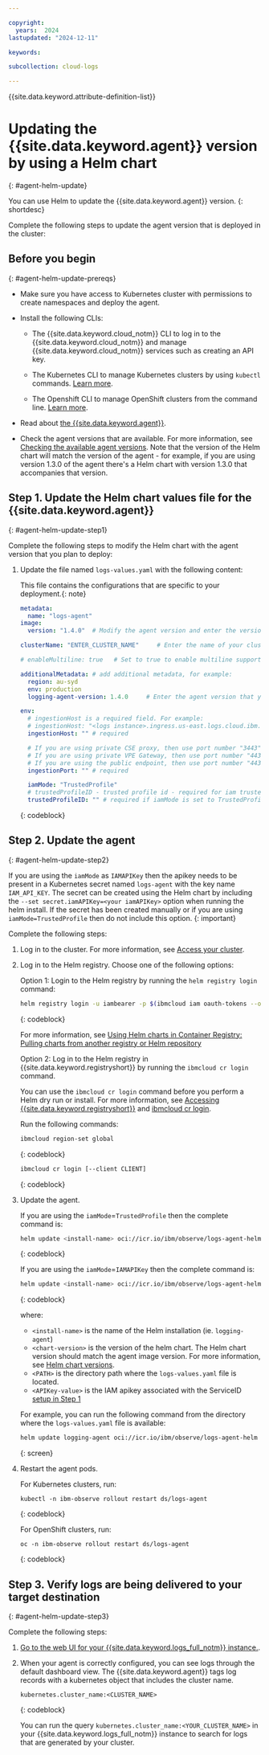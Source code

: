 ```yaml
---

copyright:
  years:  2024
lastupdated: "2024-12-11"

keywords:

subcollection: cloud-logs

---
```


{{site.data.keyword.attribute-definition-list}}


# Updating the {{site.data.keyword.agent}} version by using a Helm chart
{: #agent-helm-update}

You can use Helm to update the {{site.data.keyword.agent}} version.
{: shortdesc}

Complete the following steps to update the agent version that is deployed in the cluster:

## Before you begin
{: #agent-helm-update-prereqs}


- Make sure you have access to Kubernetes cluster with permissions to create namespaces and deploy the agent.

- Install the following CLIs:

    - The {{site.data.keyword.cloud_notm}} CLI to log in to the {{site.data.keyword.cloud_notm}} and manage {{site.data.keyword.cloud_notm}} services such as creating an API key.

    - The Kubernetes CLI to manage Kubernetes clusters by using `kubectl` commands. [Learn more](/docs/containers?topic=containers-cli-install).

    - The Openshift CLI to manage OpenShift clusters from the command line. [Learn more](/docs/openshift?topic=openshift-cli-install).

- Read about [the {{site.data.keyword.agent}}](/docs/cloud-logs?topic=cloud-logs-agent-about).

- Check the agent versions that are available. For more information, see [Checking the available agent versions](/docs/cloud-logs?topic=cloud-logs-check-agent-versions).  Note that the version of the Helm chart will match the version of the agent - for example, if you are using version 1.3.0 of the agent there's a Helm chart with version 1.3.0 that accompanies that version.


## Step 1. Update the Helm chart values file for the {{site.data.keyword.agent}}
{: #agent-helm-update-step1}

Complete the following steps to modify the Helm chart with the agent version that you plan to deploy:

1. Update the file named `logs-values.yaml` with the following content:

    This file contains the configurations that are specific to your deployment.{: note}

    ```yaml
    metadata:
      name: "logs-agent"
    image:
      version: "1.4.0"  # Modify the agent version and enter the version that you want to deploy

    clusterName: "ENTER_CLUSTER_NAME"     # Enter the name of your cluster. This information is used to improve the metadata and help with your filtering.

    # enableMultiline: true   # Set to true to enable multiline support for applications, like Java or Python, where errors and stack traces can span several lines, and each line is sent as a separate log entry.

    additionalMetadata: # add additional metadata, for example:
      region: au-syd
      env: production
      logging-agent-version: 1.4.0     # Enter the agent version that you want to deploy

    env:
      # ingestionHost is a required field. For example:
      # ingestionHost: "<logs instance>.ingress.us-east.logs.cloud.ibm.com"
      ingestionHost: "" # required

      # If you are using private CSE proxy, then use port number "3443"
      # If you are using private VPE Gateway, then use port number "443"
      # If you are using the public endpoint, then use port number "443"
      ingestionPort: "" # required

      iamMode: "TrustedProfile"
      # trustedProfileID - trusted profile id - required for iam trusted profile mode
      trustedProfileID: "" # required if iamMode is set to TrustedProfile

    ```
    {: codeblock}


## Step 2. Update the agent
{: #agent-helm-update-step2}

If you are using the `iamMode` as `IAMAPIKey` then the apikey needs to be present in a Kubernetes secret named `logs-agent` with the key name `IAM_API_KEY`.  The secret can be created using the Helm chart by including the `--set secret.iamAPIKey=<your iamAPIKey>` option when running the helm install.  If the secret has been created manually or if you are using `iamMode=TrustedProfile` then do not include this option.
{: important}

Complete the following steps:

1. Log in to the cluster. For more information, see [Access your cluster](/docs/containers?topic=containers-access_cluster).

2. Log in to the Helm registry. Choose one of the following options:

    Option 1: Login to the Helm registry by running the `helm registry login` command:

    ```sh
    helm registry login -u iambearer -p $(ibmcloud iam oauth-tokens --output json | jq -r .iam_token | cut -d " " -f2) icr.io
    ```
    {: codeblock}

    For more information, see [Using Helm charts in Container Registry: Pulling charts from another registry or Helm repository](/docs/Registry?topic=Registry-registry_helm_charts#registry_helm_charts_pull)

    Option 2:  Log in to the Helm registry in {{site.data.keyword.registryshort}} by running the `ibmcloud cr login` command.

    You can use the `ibmcloud cr login` command before you perform a Helm dry run or install. For more information, see [Accessing {{site.data.keyword.registryshort}}](/docs/Registry?topic=Registry-registry_access) and [ibmcloud cr login](/docs/Registry?topic=Registry-containerregcli#bx_cr_login).

    Run the following commands:

    ```sh
    ibmcloud region-set global
    ```
    {: codeblock}

    ```sh
    ibmcloud cr login [--client CLIENT]
    ```
    {: codeblock}

3. Update the agent.

    If you are using the `iamMode`=`TrustedProfile` then the complete command is:

    ```sh
    helm update <install-name> oci://icr.io/ibm/observe/logs-agent-helm --version <chart-version> --values <PATH>/logs-values.yaml -n ibm-observe
    ```
    {: codeblock}

    If you are using the `iamMode`=`IAMAPIKey` then the complete command is:

    ```sh
    helm update <install-name> oci://icr.io/ibm/observe/logs-agent-helm --version <chart-version> --values <PATH>/logs-values.yaml -n ibm-observe --create-namespace --set secret.iamAPIKey=<APIKey-value>
    ```
    {: codeblock}

    where:

    - `<install-name>` is the name of the Helm installation (ie. `logging-agent`)
    - `<chart-version>` is the version of the helm chart. The Helm chart version should match the agent image version. For more information, see [Helm chart versions](/docs-draft/cloud-logs?topic=cloud-logs-agent-helm-template-clusters).
    - `<PATH>` is the directory path where the `logs-values.yaml` file is located.
    - `<APIKey-value>` is the IAM apikey associated with the ServiceID [setup in Step 1](#agent-helm-kube-deploy-step1)

    For example, you can run the following command from the directory where the `logs-values.yaml` file is available:

    ```sh
    helm update logging-agent oci://icr.io/ibm/observe/logs-agent-helm --version 1.4.0 --values ./logs-values.yaml -n ibm-observe --set secret.iamAPIKey=<secret>
    ```
    {: screen}

4. Restart the agent pods.

    For Kubernetes clusters, run:

    ```
    kubectl -n ibm-observe rollout restart ds/logs-agent
    ```
    {: codeblock}

    For OpenShift clusters, run:

    ```
    oc -n ibm-observe rollout restart ds/logs-agent
    ```
    {: codeblock}


## Step 3. Verify logs are being delivered to your target destination
{: #agent-helm-update-step3}

Complete the following steps:

1. [Go to the web UI for your {{site.data.keyword.logs_full_notm}} instance.](/docs/cloud-logs?topic=cloud-logs-instance-launch).

2. When your agent is correctly configured, you can see logs through the default dashboard view. The {{site.data.keyword.agent}} tags log records with a kubernetes object that includes the cluster name.

    ```text
    kubernetes.cluster_name:<CLUSTER_NAME>
    ```
    {: codeblock}

    You can run the query `kubernetes.cluster_name:<YOUR_CLUSTER_NAME>` in your {{site.data.keyword.logs_full_notm}} instance to search for logs that are generated by your cluster.
